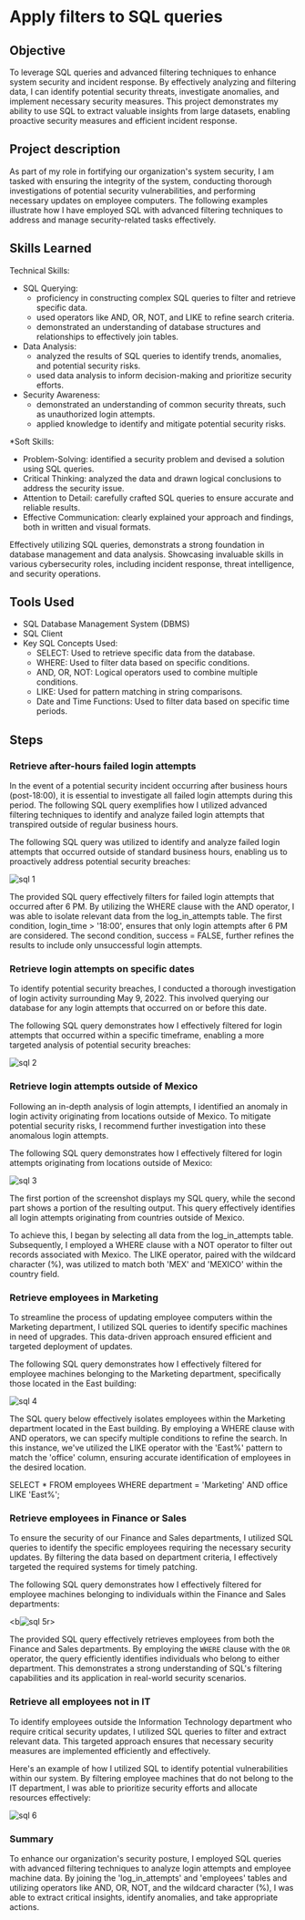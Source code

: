 # Apply filters to SQL queries

## Objective

To leverage SQL queries and advanced filtering techniques to enhance system security and incident response. By effectively analyzing and filtering data, I can identify potential security threats, investigate anomalies, and implement necessary security measures. This project demonstrates my ability to use SQL to extract valuable insights from large datasets, enabling proactive security measures and efficient incident response.

## Project description
As part of my role in fortifying our organization's system security, I am tasked with ensuring the integrity of the system, conducting thorough investigations of potential security vulnerabilities, and performing necessary updates on employee computers. The following examples illustrate how I have employed SQL with advanced filtering techniques to address and manage security-related tasks effectively.

## Skills Learned

Technical Skills:
* SQL Querying:
  * proficiency in constructing complex SQL queries to filter and retrieve specific data.
  * used operators like AND, OR, NOT, and LIKE to refine search criteria.
  * demonstrated an understanding of database structures and relationships to effectively join tables.
* Data Analysis:
  * analyzed the results of SQL queries to identify trends, anomalies, and potential security risks.
  * used data analysis to inform decision-making and prioritize security efforts.
* Security Awareness:
  * demonstrated an understanding of common security threats, such as unauthorized login attempts.
  * applied knowledge to identify and mitigate potential security risks.

*Soft Skills:
  * Problem-Solving: identified a security problem and devised a solution using SQL queries.
  * Critical Thinking: analyzed the data and drawn logical conclusions to address the security issue.
  * Attention to Detail: carefully crafted SQL queries to ensure accurate and reliable results.
  * Effective Communication: clearly explained your approach and findings, both in written and visual formats.

Effectively utilizing SQL queries, demonstrats a strong foundation in database management and data analysis. Showcasing invaluable skills in various cybersecurity roles, including incident response, threat intelligence, and security operations.

## Tools Used

* SQL Database Management System (DBMS)
* SQL Client
* Key SQL Concepts Used:
  * SELECT: Used to retrieve specific data from the database.
  * WHERE: Used to filter data based on specific conditions.
  * AND, OR, NOT: Logical operators used to combine multiple conditions.
  * LIKE: Used for pattern matching in string comparisons.
  * Date and Time Functions: Used to filter data based on specific time periods.

## Steps
### **Retrieve after-hours failed login attempts**

In the event of a potential security incident occurring after business hours (post-18:00), it is essential to investigate all failed login attempts during this period. The following SQL query exemplifies how I utilized advanced filtering techniques to identify and analyze failed login attempts that transpired outside of regular business hours.

The following SQL query was utilized to identify and analyze failed login attempts that occurred outside of standard business hours, enabling us to proactively address potential security breaches:<br>

![sql 1](https://github.com/user-attachments/assets/ff56dae3-3c3a-4064-b487-b5cda3106bce)<br>

The provided SQL query effectively filters for failed login attempts that occurred after 6 PM. By utilizing the WHERE clause with the AND operator, I was able to isolate relevant data from the log_in_attempts table. The first condition, login_time > '18:00', ensures that only login attempts after 6 PM are considered. The second condition, success = FALSE, further refines the results to include only unsuccessful login attempts.

### Retrieve login attempts on specific dates

To identify potential security breaches, I conducted a thorough investigation of login activity surrounding May 9, 2022. This involved querying our database for any login attempts that occurred on or before this date.

The following SQL query demonstrates how I effectively filtered for login attempts that occurred within a specific timeframe, enabling a more targeted analysis of potential security breaches:<br>

![sql 2](https://github.com/user-attachments/assets/d8a7688d-ae16-4651-aad0-f936b7b93724)<br>

### Retrieve login attempts outside of Mexico

Following an in-depth analysis of login attempts, I identified an anomaly in login activity originating from locations outside of Mexico. To mitigate potential security risks, I recommend further investigation into these anomalous login attempts.

The following SQL query demonstrates how I effectively filtered for login attempts originating from locations outside of Mexico:<br>

![sql 3](https://github.com/user-attachments/assets/386e502d-ede1-44fc-a454-db1588dd6e8d)<br>

The first portion of the screenshot displays my SQL query, while the second part shows a portion of the resulting output. This query effectively identifies all login attempts originating from countries outside of Mexico. 

To achieve this, I began by selecting all data from the log_in_attempts table. Subsequently, I employed a WHERE clause with a NOT operator to filter out records associated with Mexico. The LIKE operator, paired with the wildcard character (%), was utilized to match both 'MEX' and 'MEXICO' within the country field.

### Retrieve employees in Marketing

To streamline the process of updating employee computers within the Marketing department, I utilized SQL queries to identify specific machines in need of upgrades. This data-driven approach ensured efficient and targeted deployment of updates.

The following SQL query demonstrates how I effectively filtered for employee machines belonging to the Marketing department, specifically those located in the East building:<br>

![sql 4](https://github.com/user-attachments/assets/c66bbcbf-3628-4658-9595-976666c886ec)<br>

The SQL query below effectively isolates employees within the Marketing department located in the East building. By employing a WHERE clause with AND operators, we can specify multiple conditions to refine the search. In this instance, we've utilized the LIKE operator with the 'East%' pattern to match the 'office' column, ensuring accurate identification of employees in the desired location.

SELECT *
FROM employees
WHERE department = 'Marketing' AND office LIKE 'East%';

### Retrieve employees in Finance or Sales
To ensure the security of our Finance and Sales departments, I utilized SQL queries to identify the specific employees requiring the necessary security updates. By filtering the data based on department criteria, I effectively targeted the required systems for timely patching.

The following SQL query demonstrates how I effectively filtered for employee machines belonging to individuals within the Finance and Sales departments: <br>

<b![sql 5](https://github.com/user-attachments/assets/7ae951dc-6f6a-4c55-a87a-4a1062c027c9)r>

The provided SQL query effectively retrieves employees from both the Finance and Sales departments. By employing the `WHERE` clause with the `OR` operator, the query efficiently identifies individuals who belong to either department. This demonstrates a strong understanding of SQL's filtering capabilities and its application in real-world security scenarios.

### Retrieve all employees not in IT

To identify employees outside the Information Technology department who require critical security updates, I utilized SQL queries to filter and extract relevant data. This targeted approach ensures that necessary security measures are implemented efficiently and effectively.

Here's an example of how I utilized SQL to identify potential vulnerabilities within our system. By filtering employee machines that do not belong to the IT department, I was able to prioritize security efforts and allocate resources effectively:<br>

![sql 6](https://github.com/user-attachments/assets/8aa5eb59-c811-4ff6-afb9-64b2a48b1a2a)<br>

### Summary

To enhance our organization's security posture, I employed SQL queries with advanced filtering techniques to analyze login attempts and employee machine data. By joining the 'log_in_attempts' and 'employees' tables and utilizing operators like AND, OR, NOT, and the wildcard character (%), I was able to extract critical insights, identify anomalies, and take appropriate actions. 
